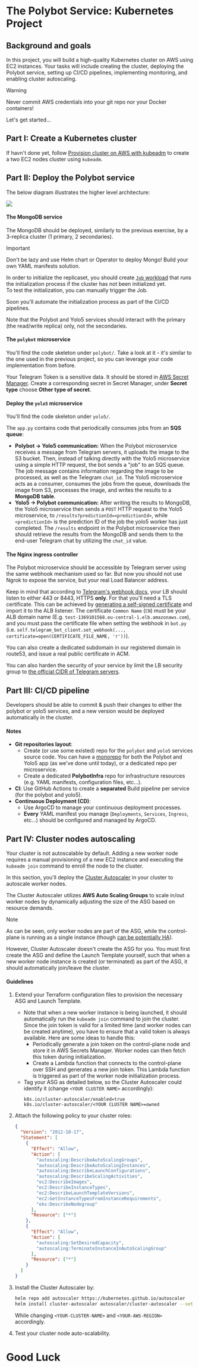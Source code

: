 # The Polybot Service: Kubernetes Project

## Background and goals

In this project, you will build a high-quality Kubernetes cluster on AWS using EC2 instances. 
Your tasks will include creating the cluster, deploying the Polybot service, setting up CI/CD pipelines, implementing monitoring, and enabling cluster autoscaling.

> [!WARNING]
> Never commit AWS credentials into your git repo nor your Docker containers!

Let's get started...

## Part I: Create a Kubernetes cluster 

If havn't done yet, follow [Provision cluster on AWS with kubeadm](k8s_provision_cluster_kubeadm_aws.md) to create a two EC2 nodes cluster using `kubeadm`. 

## Part II: Deploy the Polybot service

The below diagram illustrates the higher level architecture:

![][k8s_project_arch]

#### The MongoDB service

The MongoDB should be deployed, similarly to the previous exercise, by a 3-replica cluster (1 primary, 2 secondaries).

> [!IMPORTANT]
> Don't be lazy and use Helm chart or Operator to deploy Mongo! Build your own YAML manifests solution.   

In order to initialize the replicaset, you should create [`Job` workload](https://kubernetes.io/docs/concepts/workloads/controllers/job/) that runs the initialization process if the cluster has not been initialized yet.  
To test the initialization, you can manually trigger the Job.

Soon you'll automate the initialization process as part of the CI/CD pipelines.  

Note that the Polybot and Yolo5 services should interact with the primary (the read/write replica) only, not the secondaries.

#### The `polybot` microservice

You'll find the code skeleton under `polybot/`.
Take a look at it - it's similar to the one used in the previous project, so you can leverage your code implementation from before.

Your Telegram Token is a sensitive data. It should be stored in [AWS Secret Manager](https://docs.aws.amazon.com/secretsmanager/latest/userguide/intro.html). 
Create a corresponding secret in Secret Manager, under **Secret type** choose **Other type of secret**.

#### Deploy the `yolo5` microservice

You'll find the code skeleton under `yolo5/`.

The `app.py` contains code that periodically consumes jobs from an **SQS queue**:
 - **Polybot -> Yolo5 communication:** When the Polybot microservice receives a message from Telegram servers, it uploads the image to the S3 bucket. 
     Then, instead of talking directly with the Yolo5 microservice using a simple HTTP request, the bot sends a "job" to an SQS queue.
     The job message contains information regarding the image to be processed, as well as the Telegram `chat_id`.
     The Yolo5 microservice acts as a consumer, consumes the jobs from the queue, downloads the image from S3, processes the image, and writes the results to a **MongoDB table**.
 - **Yolo5 -> Polybot communication:** After writing the results to MongoDB, the Yolo5 microservice then sends a `POST` HTTP request to the Yolo5 microservice, to `/results?predictionId=<predictionId>`, while `<predictionId>` is the prediction ID of the job the yolo5 worker has just completed. 
   The `/results` endpoint in the Polybot microservice then should retrieve the results from the MongoDB and sends them to the end-user Telegram chat by utilizing the `chat_id` value.

#### The Nginx ingress controller

The Polybot microservice should be accessible by Telegram server using the same webhook mechanism used so far. 
But now you should not use Ngrok to expose the service, but your real Load Balancer address. 

Keep in mind that according to [Telegram's webhook docs](https://core.telegram.org/bots/webhooks), your LB should listen to either 443 or 8443, HTTPS **only**.
For that you'll need a TLS certificate. This can be achieved by [generating a self-signed certificate](https://core.telegram.org/bots/webhooks#a-self-signed-certificate) and import it to the ALB listener. The certificate `Common Name` (`CN`) must be your ALB domain name (E.g. `test-1369101568.eu-central-1.elb.amazonaws.com`), and you must pass the certificate file when setting the webhook in `bot.py` (i.e. `self.telegram_bot_client.set_webhook(..., certificate=open(CERTIFICATE_FILE_NAME, 'r'))`).

You can also create a dedicated subdomain in our registered domain in route53, and issue a real public certificate in ACM. 

You can also harden the security of your service by limit the LB security group to [the official CIDR of Telegram servers](https://core.telegram.org/bots/webhooks#the-short-version). 

## Part III: CI/CD pipeline 

Developers should be able to commit & push their changes to either the polybot or yolo5 services, and a new version would be deployed automatically in the cluster.   

#### Notes

- **Git repositories layout**:
  - Create (or use some existed) repo for the `polybot` and `yolo5` services source code. 
    You can have a [monorepo](https://en.wikipedia.org/wiki/Monorepo) for both the Polybot and Yolo5 app (as we've done until today), or a dedicated repo per microservice. 
  - Create a dedicated **PolybotInfra** repo for infrastructure resources (e.g. YAML manifests, configuration files, etc...).
- **CI**: Use GitHub Actions to create a **separated** Build pipeline per service (for the polybot and yolo5).
- **Continuous Deployment (CD)**:
    - Use ArgoCD to manage your continuous deployment processes.
    - **Every** YAML manifest you manage (`Deployments`, `Services`, `Ingress`, etc...) should be configured and managed by ArgoCD.

## Part IV: Cluster nodes autoscaling 

Your cluster is not autoscalable by default.
Adding a new worker node requires a manual provisioning of a new EC2 instance and executing the `kubeadm join` command to enroll the node to the cluster.

In this section, you'll deploy the [Cluster Autoscaler](https://github.com/kubernetes/autoscaler/blob/master/cluster-autoscaler/cloudprovider/aws/README.md) in your cluster to autoscale worker nodes. 

The Cluster Autoscaler utilizes **AWS Auto Scaling Groups** to scale in/out worker nodes by dynamically adjusting the size of the ASG based on resource demands.

> [!NOTE]
> As can be seen, only worker nodes are part of the ASG, while the control-plane is running as a single instance (though [can be potentially HA](https://kubernetes.io/docs/setup/production-environment/tools/kubeadm/high-availability/)). 

However, Cluster Autoscaler doesn't create the ASG for you. 
You must first create the ASG and define the Launch Template yourself, such that when a new worker node instance is created (or terminated) as part of the ASG, it should automatically join/leave the cluster.

#### Guidelines

1. Extend your Terraform configuration files to provision the necessary ASG and Launch Template.
   - Note that when a new worker instance is being launched, it should automatically run the `kubeadm join` command to join the cluster. Since the join token is valid for a limited time (and worker nodes can be created anytime), you have to ensure that a valid token is always available. Here are some ideas to handle this:
     - Periodically generate a join token on the control-plane node and store it in AWS Secrets Manager. Worker nodes can then fetch this token during initialization.
     - Create a Lambda function that connects to the control-plane over SSH and generates a new join token. This Lambda function is triggered as part of the worker node initialization process. 
   - Tag your ASG as detailed below, so the Cluster Autoscaler could identify it (change `<YOUR CLUSTER NAME>` accordingly):
     ```text
     k8s.io/cluster-autoscaler/enabled=true
     k8s.io/cluster-autoscaler/<YOUR CLUSTER NAME>=owned
     ```

2. Attach the following policy to your cluster roles: 

    ```json
    {
      "Version": "2012-10-17",
      "Statement": [
        {
          "Effect": "Allow",
          "Action": [
            "autoscaling:DescribeAutoScalingGroups",
            "autoscaling:DescribeAutoScalingInstances",
            "autoscaling:DescribeLaunchConfigurations",
            "autoscaling:DescribeScalingActivities",
            "ec2:DescribeImages",
            "ec2:DescribeInstanceTypes",
            "ec2:DescribeLaunchTemplateVersions",
            "ec2:GetInstanceTypesFromInstanceRequirements",
            "eks:DescribeNodegroup"
          ],
          "Resource": ["*"]
        },
        {
          "Effect": "Allow",
          "Action": [
            "autoscaling:SetDesiredCapacity",
            "autoscaling:TerminateInstanceInAutoScalingGroup"
          ],
          "Resource": ["*"]
        }
      ]
    }
    ```
   
3. Install the Cluster Autoscaler by:

   ```bash
   helm repo add autoscaler https://kubernetes.github.io/autoscaler
   helm install cluster-autoscaler autoscaler/cluster-autoscaler --set autoDiscovery.clusterName=<YOUR-CLUSTER-NAME> --set awsRegion=<YOUR-AWS-REGION>
   ```
   
   While changing `<YOUR-CLUSTER-NAME>` and `<YOUR-AWS-REGION>` accordingly.

4. Test your cluster node auto-scalability. 

# Good Luck


[k8s_project_arch]: https://exit-zero-academy.github.io/DevOpsTheHardWayAssets/img/k8s_project_arch.png

